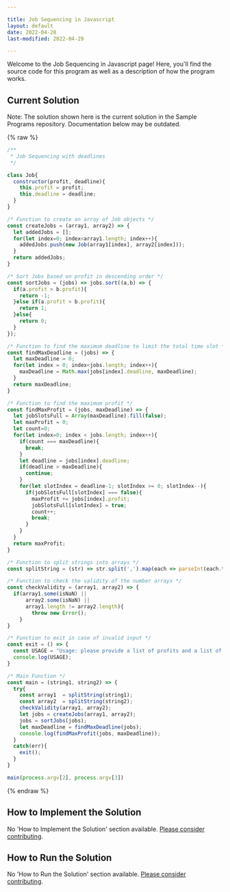 ```yaml
---

title: Job Sequencing in Javascript
layout: default
date: 2022-04-28
last-modified: 2022-04-29

---
```


Welcome to the Job Sequencing in Javascript page! Here, you'll find the source code for this program as well as a description of how the program works.

## Current Solution

Note: The solution shown here is the current solution in the Sample Programs repository. Documentation below may be outdated.

{% raw %}

```Javascript
/**
 * Job Sequencing with deadlines
 */

class Job{
  constructor(profit, deadline){
    this.profit = profit;
    this.deadline = deadline;
  }
}

/* Function to create an array of Job objects */
const createJobs = (array1, array2) => {
  let addedJobs = [];
  for(let index=0; index<array1.length; index++){
    addedJobs.push(new Job(array1[index], array2[index]));
  }
  return addedJobs;
}

/* Sort Jobs based on profit in descending order */
const sortJobs = (jobs) => jobs.sort((a,b) => {
  if(a.profit > b.profit){
    return -1;
  }else if(a.profit > b.profit){
    return 1;
  }else{
    return 0;
  }
});

/* Function to find the maximum deadline to limit the total time slot */
const findMaxDeadline = (jobs) => {
  let maxDeadline = 0;
  for(let index = 0; index<jobs.length; index++){
    maxDeadline = Math.max(jobs[index].deadline, maxDeadline);
  }
  return maxDeadline;
}

/* Function to find the maximum profit */
const findMaxProfit = (jobs, maxDeadline) => {
  let jobSlotsFull = Array(maxDeadline).fill(false);
  let maxProfit = 0;
  let count=0;
  for(let index=0; index < jobs.length; index++){
    if(count === maxDeadline){
      break;
    }
    let deadline = jobs[index].deadline;
    if(deadline > maxDeadline){
      continue;
    }
    for(let slotIndex = deadline-1; slotIndex >= 0; slotIndex--){
      if(jobSlotsFull[slotIndex] === false){
        maxProfit += jobs[index].profit;
        jobSlotsFull[slotIndex] = true;
        count++;
        break;
      }
    }
  }
  return maxProfit;
}

/* Function to split strings into arrays */
const splitString = (str) => str.split(',').map(each => parseInt(each.trim(),10));

/* Function to check the validity of the number arrays */
const checkValidity = (array1, array2) => {
  if(array1.some(isNaN) || 
      array2.some(isNaN) ||
      array1.length != array2.length){
        throw new Error();
    }
}

/* Function to exit in case of invalid input */
const exit = () => {
  const USAGE = "Usage: please provide a list of profits and a list of deadlines";
  console.log(USAGE);
}

/* Main Function */
const main = (string1, string2) => {
  try{
    const array1  = splitString(string1);
    const array2  = splitString(string2);
    checkValidity(array1, array2);
    let jobs = createJobs(array1, array2);
    jobs = sortJobs(jobs);
    let maxDeadline = findMaxDeadline(jobs);
    console.log(findMaxProfit(jobs, maxDeadline));
  }
  catch(err){
    exit();
  }
}

main(process.argv[2], process.argv[3])
```

{% endraw %}

## How to Implement the Solution

No 'How to Implement the Solution' section available. [Please consider contributing](https://github.com/TheRenegadeCoder/sample-programs-website).

## How to Run the Solution

No 'How to Run the Solution' section available. [Please consider contributing](https://github.com/TheRenegadeCoder/sample-programs-website).